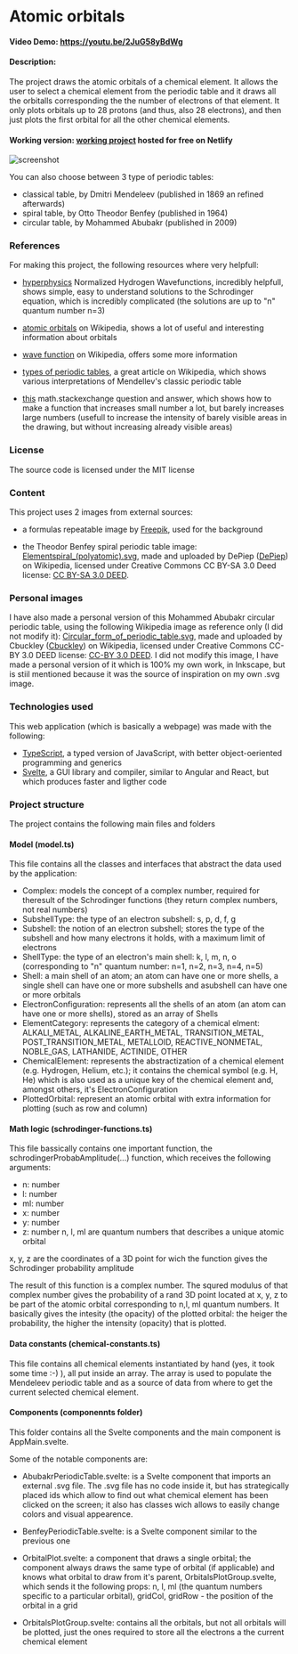 # Atomic orbitals
#### Video Demo: https://youtu.be/2JuG58yBdWg
#### Description:
The project draws the atomic orbitals of a chemical element. It allows the user to select a chemical element from the periodic table and it draws all the orbitalls corresponding the the number of electrons of that element. It only plots orbitals up to 28 protons (and thus, also 28 electrons), and then just plots the first orbital for all the other chemical
elements.

#### Working version: [working project](https://main--atomic-orbitals-4e8b49.netlify.app/) hosted for free on Netlify

![screenshot](screenshots/atomic-orbitals-1.jpg)

You can also choose between 3 type of periodic tables:
* classical table, by Dmitri Mendeleev (published in 1869 an refined afterwards)
* spiral table, by Otto Theodor Benfey (published in 1964)
* circular table, by Mohammed Abubakr (published in 2009)

### References
For making this project, the following resources where very helpfull:
* [hyperphysics](http://hyperphysics.phy-astr.gsu.edu/hbase/quantum/hydwf.html#c3) Normalized Hydrogen Wavefunctions, incredibly helpfull, shows simple, easy to understand solutions to the Schrodinger equation, which is incredibly complicated (the solutions are up to "n" quantum number n=3)

* [atomic orbitals](https://en.wikipedia.org/wiki/Atomic_orbital#Orbitals_table) on Wikipedia, shows a lot of useful and interesting information about orbitals

* [wave function](https://en.wikipedia.org/wiki/Wave_function) on Wikipedia, offers some more information

* [types of periodic tables](https://en.wikipedia.org/wiki/Types_of_periodic_tables), a great article on Wikipedia, which shows various interpretations of Mendellev's classic periodic table

* [this](https://math.stackexchange.com/questions/158487/function-that-magnifies-small-changes-and-compresses-large-changes) math.stackexchange question and answer, which shows how to make a function that increases small number a lot, but barely increases large numbers (usefull to increase the intensity of barely visible areas in the drawing, but without increasing already visible areas)

### License
The source code is licensed under the MIT license

### Content
This project uses 2 images from external sources:
* a formulas repeatable image by [Freepik](https://www.freepik.com/free-vector/hand-drawn-scientific-formulas-chalkboard_7465599.htm#query=physics%20background&position=8&from_view=keyword&track=ais&uuid=c0ad5447-2189-4168-bf6b-40902e8257f9), used for the background

* the Theodor Benfey spiral periodic table image: [Elementspiral_(polyatomic).svg](https://en.wikipedia.org/wiki/File:Elementspiral_(polyatomic).svg), made and uploaded by DePiep ([DePiep](https://commons.wikimedia.org/wiki/User:DePiep)) on Wikipedia, licensed under Creative Commons CC BY-SA 3.0 Deed license: [CC BY-SA 3.0 DEED](https://creativecommons.org/licenses/by-sa/3.0/deed.en).

### Personal images
I have also made a personal version of this Mohammed Abubakr circular periodic table, using the following Wikipedia image as reference only (I did not modify it): [Circular_form_of_periodic_table.svg](https://en.wikipedia.org/wiki/File:Circular_form_of_periodic_table.svg), made and uploaded by Cbuckley ([Cbuckley](https://en.wikipedia.org/wiki/User:Cbuckley)) on Wikipedia, licensed under Creative Commons CC-BY 3.0 DEED license: [CC-BY 3.0 DEED](https://creativecommons.org/licenses/by/3.0/deed.en). I did not modify this image, I have made a personal version of it which is 100% my own work, in Inkscape, but is stiil mentioned because it was the source of inspiration on my own .svg image.

### Technologies used
This web application (which is basically a webpage) was made with the following:
* [TypeScript](https://www.typescriptlang.org/), a typed version of JavaScript, with better object-oeriented programming and generics
* [Svelte](https://svelte.dev/), a GUI library and compiler, similar to Angular and React, but which produces faster and ligther code

### Project structure
The project contains the following main files and folders
#### Model (model.ts)
This file contains all the classes and interfaces that abstract the data used by the application:
- Complex: models the concept of a complex number, required for theresult of the Schrodinger functions (they return complex numbers, not real numbers)
- SubshellType: the type of an electron subshell: s, p, d, f, g
- Subshell: the notion of an electron subshell; stores the type of the subshell and how many electrons it holds, with a maximum limit of electrons
- ShellType: the type of an electron's main shell: k, l, m, n, o (corresponding to "n" quantum number: n=1, n=2, n=3, n=4, n=5)
- Shell: a main shell of an atom; an atom can have one or more shells, a single shell can have one or more subshells and asubshell can have one or more orbitals
- ElectronConfiguration: represents all the shells of an atom (an atom can have one or more shells), stored as an array of Shells
- ElementCategory: represents the category of a chemical elment:
    ALKALI_METAL,
    ALKALINE_EARTH_METAL,
    TRANSITION_METAL,
    POST_TRANSITION_METAL,
    METALLOID,
    REACTIVE_NONMETAL,
    NOBLE_GAS,
    LATHANIDE,
    ACTINIDE,
    OTHER
- ChemicalElement: represents the abstractization of a chemical element (e.g. Hydrogen, Helium, etc.); it contains the chemical symbol (e.g. H, He) which is also used as a unique key of the chemical element and, amongst others, it's ElectronConfiguration
- PlottedOrbital: represent an atomic orbital with extra information for plotting (such as row and column)

#### Math logic (schrodinger-functions.ts)
This file bassically contains one important function, the schrodingerProbabAmplitude(...) function, which receives the following arguments:
* n: number
* l: number
* ml: number
* x: number
* y: number
* z: number
n, l, ml are quantum numbers that describes a unique atomic orbital

x, y, z are the coordinates of a 3D point for wich the function gives the Schrodinger probability amplitude

The result of this function is a complex number. The squred modulus of that complex number gives the probability of a rand 3D point located at x, y, z to be part of the atomic orbital corresponding to n,l, ml quantum numbers. It basically gives the intesity (the opacity) of the plotted orbital: the heiger the probability, the higher the intensity (opacity) that is plotted.

#### Data constants (chemical-constants.ts)
This file contains all chemical elements instantiated by hand (yes, it took some time :-) ), all put inside an array. The array is used to populate the Mendeleev periodic table and as a source of data from where to get the current selected chemical element.

#### Components (componennts folder)
This folder contains all the Svelte components and the main component is AppMain.svelte.

Some of the notable components are:
* AbubakrPeriodicTable.svelte: is a Svelte component that imports an external .svg file. The .svg file has no code inside it, but has strategically placed ids which allow to find out what chemical element has been clicked on the screen; it also has classes wich allows to easily change colors and visual appearence.

* BenfeyPeriodicTable.svelte: is a Svelte component similar to the previous one

* OrbitalPlot.svelte: a component that draws a single orbital; the component always draws the same type of orbital (if applicable) and knows what orbital to draw from it's parent, OrbitalsPlotGroup.svelte, which sends it the following props:
n, l, ml (the quantum numbers specific to a particular orbital), gridCol, gridRow - the position of the orbital in a grid

* OrbitalsPlotGroup.svelte: contains all the orbitals, but not all orbitals will be plotted, just the ones required to store all the electrons a the current chemical element
